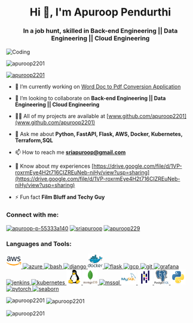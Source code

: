 <h1 align="center">Hi 👋, I'm Apuroop Pendurthi</h1>
<h3 align="center">In a job hunt, skilled in Back-end Engineering || Data Engineering || Cloud Engineering</h3>

<img align="center" alt="Coding" width="400" src="https://media1.giphy.com/media/bGgsc5mWoryfgKBx1u/giphy.gif?cid=ecf05e47izdebb7j8176pzkb50jepd9v4eof1vufzzndx9qr&ep=v1_gifs_search&rid=giphy.gif&ct=g">

<p align="left"> <img src="https://komarev.com/ghpvc/?username=apuroop2201&label=Profile%20views&color=0e75b6&style=flat" alt="apuroop2201" /> </p>

<p align="left"> <a href="https://github.com/ryo-ma/github-profile-trophy"><img src="https://github-profile-trophy.vercel.app/?username=apuroop2201" alt="apuroop2201" /></a> </p>

- 🔭 I’m currently working on [Word Doc to Pdf Conversion Application](https://github.com/apuroop2201/word_to_pdf)

- 👯 I’m looking to collaborate on **Back-end Engineering || Data Engineering || Cloud Engineering**

- 👨‍💻 All of my projects are available at [www.github.com/apuroop2201](www.github.com/apuroop2201)

- 💬 Ask me about **Python, FastAPI, Flask, AWS, Docker, Kubernetes, Terraform,SQL**

- 📫 How to reach me **sriapuroop@gmail.com**

- 📄 Know about my experiences [https://drive.google.com/file/d/1VP-roxrmEye4H2t716CIZREuNeb-niHy/view?usp=sharing](https://drive.google.com/file/d/1VP-roxrmEye4H2t716CIZREuNeb-niHy/view?usp=sharing)

- ⚡ Fun fact **Film Bluff and Techy Guy**

<h3 align="left">Connect with me:</h3>
<p align="left">
<a href="https://linkedin.com/in/apuroop-p-55333a140" target="blank"><img align="center" src="https://upload.wikimedia.org/wikipedia/commons/thumb/c/ca/LinkedIn_logo_initials.png/800px-LinkedIn_logo_initials.png" alt="apuroop-p-55333a140" height="30" width="40" /></a>
<a href="https://www.hackerrank.com/sriapuroop" target="blank"><img align="center" src="https://upload.wikimedia.org/wikipedia/commons/6/65/HackerRank_logo.png" alt="sriapuroop" height="30" width="40" /></a>
<a href="https://www.leetcode.com/apuroop229" target="blank"><img align="center" src="https://raw.githubusercontent.com/rahuldkjain/github-profile-readme-generator/master/src/images/icons/Social/leet-code.svg" alt="apuroop229" height="30" width="40" /></a>
</p>

<h3 align="left">Languages and Tools:</h3>
<p align="left"> <a href="https://aws.amazon.com" target="_blank" rel="noreferrer"> <img src="https://raw.githubusercontent.com/devicons/devicon/master/icons/amazonwebservices/amazonwebservices-original-wordmark.svg" alt="aws" width="40" height="40"/> </a> <a href="https://azure.microsoft.com/en-in/" target="_blank" rel="noreferrer"> <img src="https://www.vectorlogo.zone/logos/microsoft_azure/microsoft_azure-icon.svg" alt="azure" width="40" height="40"/> </a> <a href="https://www.gnu.org/software/bash/" target="_blank" rel="noreferrer"> <img src="https://www.vectorlogo.zone/logos/gnu_bash/gnu_bash-icon.svg" alt="bash" width="40" height="40"/> </a> <a href="https://www.djangoproject.com/" target="_blank" rel="noreferrer"> <img src="https://cdn.worldvectorlogo.com/logos/django.svg" alt="django" width="40" height="40"/> </a> <a href="https://www.docker.com/" target="_blank" rel="noreferrer"> <img src="https://raw.githubusercontent.com/devicons/devicon/master/icons/docker/docker-original-wordmark.svg" alt="docker" width="40" height="40"/> </a> <a href="https://flask.palletsprojects.com/" target="_blank" rel="noreferrer"> <img src="https://www.vectorlogo.zone/logos/pocoo_flask/pocoo_flask-icon.svg" alt="flask" width="40" height="40"/> </a> <a href="https://cloud.google.com" target="_blank" rel="noreferrer"> <img src="https://www.vectorlogo.zone/logos/google_cloud/google_cloud-icon.svg" alt="gcp" width="40" height="40"/> </a> <a href="https://git-scm.com/" target="_blank" rel="noreferrer"> <img src="https://www.vectorlogo.zone/logos/git-scm/git-scm-icon.svg" alt="git" width="40" height="40"/> </a> <a href="https://grafana.com" target="_blank" rel="noreferrer"> <img src="https://www.vectorlogo.zone/logos/grafana/grafana-icon.svg" alt="grafana" width="40" height="40"/> </a> <a href="https://www.jenkins.io" target="_blank" rel="noreferrer"> <img src="https://www.vectorlogo.zone/logos/jenkins/jenkins-icon.svg" alt="jenkins" width="40" height="40"/> </a> <a href="https://kubernetes.io" target="_blank" rel="noreferrer"> <img src="https://www.vectorlogo.zone/logos/kubernetes/kubernetes-icon.svg" alt="kubernetes" width="40" height="40"/> </a> <a href="https://www.linux.org/" target="_blank" rel="noreferrer"> <img src="https://raw.githubusercontent.com/devicons/devicon/master/icons/linux/linux-original.svg" alt="linux" width="40" height="40"/> </a> <a href="https://www.mongodb.com/" target="_blank" rel="noreferrer"> <img src="https://raw.githubusercontent.com/devicons/devicon/master/icons/mongodb/mongodb-original-wordmark.svg" alt="mongodb" width="40" height="40"/> </a> <a href="https://www.microsoft.com/en-us/sql-server" target="_blank" rel="noreferrer"> <img src="https://www.svgrepo.com/show/303229/microsoft-sql-server-logo.svg" alt="mssql" width="40" height="40"/> </a> <a href="https://www.mysql.com/" target="_blank" rel="noreferrer"> <img src="https://raw.githubusercontent.com/devicons/devicon/master/icons/mysql/mysql-original-wordmark.svg" alt="mysql" width="40" height="40"/> </a> <a href="https://pandas.pydata.org/" target="_blank" rel="noreferrer"> <img src="https://raw.githubusercontent.com/devicons/devicon/2ae2a900d2f041da66e950e4d48052658d850630/icons/pandas/pandas-original.svg" alt="pandas" width="40" height="40"/> </a> <a href="https://www.postgresql.org" target="_blank" rel="noreferrer"> <img src="https://raw.githubusercontent.com/devicons/devicon/master/icons/postgresql/postgresql-original-wordmark.svg" alt="postgresql" width="40" height="40"/> </a> <a href="https://www.python.org" target="_blank" rel="noreferrer"> <img src="https://raw.githubusercontent.com/devicons/devicon/master/icons/python/python-original.svg" alt="python" width="40" height="40"/> </a> <a href="https://pytorch.org/" target="_blank" rel="noreferrer"> <img src="https://www.vectorlogo.zone/logos/pytorch/pytorch-icon.svg" alt="pytorch" width="40" height="40"/> </a> <a href="https://seaborn.pydata.org/" target="_blank" rel="noreferrer"> <img src="https://seaborn.pydata.org/_images/logo-mark-lightbg.svg" alt="seaborn" width="40" height="40"/> </a> </p>

<p><img align="left" src="https://github-readme-stats.vercel.app/api/top-langs?username=apuroop2201&show_icons=true&locale=en&layout=compact" alt="apuroop2201" /></p>

<p>&nbsp;<img align="center" src="https://github-readme-stats.vercel.app/api?username=apuroop2201&show_icons=true&locale=en" alt="apuroop2201" /></p>

<p><img align="center" src="https://github-readme-streak-stats.herokuapp.com/?user=apuroop2201&" alt="apuroop2201" /></p>
